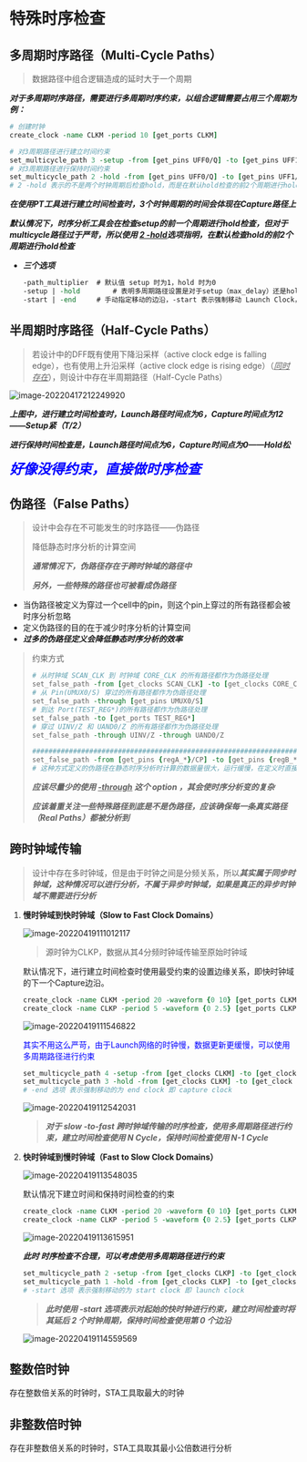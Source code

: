 # 特殊时序检查

## 多周期时序路径（Multi-Cycle Paths）

> 数据路径中组合逻辑造成的延时大于一个周期

***对于多周期时序路径，需要进行多周期时序约束，以组合逻辑需要占用三个周期为例：***

```tcl
# 创建时钟
create_clock -name CLKM -period 10 [get_ports CLKM]

# 对3周期路径进行建立时间约束
set_multicycle_path 3 -setup -from [get_pins UFF0/Q] -to [get_pins UFF1/D]
# 对3周期路径进行保持时间约束
set_multicycle_path 2 -hold -from [get_pins UFF0/Q] -to [get_pins UFF1/D]
# 2 -hold 表示的不是两个时钟周期后检查hold，而是在默认hold检查的前2个周期进行hold检查，即在当前边沿检查hold
```

***在使用PT工具进行建立时间检查时，3个时钟周期的时间会体现在Capture路径上***

***默认情况下，时序分析工具会在检查setup的前一个周期进行hold检查，但对于multicycle路径过于严苛，所以使用 <u>2 -hold</u>选项指明，在默认检查hold的前2个周期进行hold检查***

- ***三个选项***

  ```tcl
  -path_multiplier	# 默认值 setup 时为1，hold 时为0
  -setup | -hold		# 表明多周期路径设置是对于setup（max_delay）还是hold(min_delay)进行，setup时默认移动 Capture_clk，hold时默认移动 Launch_clk
  -start | -end		# 手动指定移动的边沿，-start 表示强制移动 Launch Clock，-end 表示强制移动的是 Capture Clock
  ```

  

## 半周期时序路径（Half-Cycle Paths）

> 若设计中的DFF既有使用下降沿采样（active clock edge is falling edge），也有使用上升沿采样（active clock edge is rising edge）（*<u>同时存在</u>*），则设计中存在半周期路径（Half-Cycle Paths）

![image-20220417212249920](C:\Users\Jiazm556\AppData\Roaming\Typora\typora-user-images\image-20220417212249920.png)

***上图中，进行建立时间检查时，Launch路径时间点为6，Capture时间点为12——Setup紧（T/2）***

***进行保持时间检查是，Launch路径时间点为6，Capture时间点为0——Hold松***

<font color=blue size=5>***好像没得约束，直接做时序检查***</font>

## 伪路径（False Paths）

> 设计中会存在不可能发生的时序路径——伪路径
>
> 降低静态时序分析的计算空间
>
> ***通常情况下，伪路径存在于跨时钟域的路径中***
>
> ***另外，一些特殊的路径也可被看成伪路径***

- 当伪路径被定义为穿过一个cell中的pin，则这个pin上穿过的所有路径都会被时序分析忽略
- 定义伪路径的目的在于减少时序分析的计算空间
- ***过多的伪路径定义会降低静态时序分析的效率***

> 约束方式
>
> ```tcl
> # 从时钟域 SCAN_CLK 到 时钟域 CORE_CLK 的所有路径都作为伪路径处理
> set_false_path -from [get_clocks SCAN_CLK] -to [get_clocks CORE_CLK]
> # 从 Pin(UMUX0/S) 穿过的所有路径都作为伪路径处理
> set_false_path -through [get_pins UMUX0/S]
> # 到达 Port(TEST_REG*)的所有路径都作为伪路径处理
> set_false_path -to [get_ports TEST_REG*]
> # 穿过 UINV/Z 和 UAND0/Z 的所有路径都作为伪路径处理
> set_false_path -through UINV/Z -through UAND0/Z
> 
> #################################################################
> set_false_path -from [get_pins {regA_*}/CP] -to [get_pins {regB_*}/D]
> # 这种方式定义的伪路径在静态时序分析时计算的数据量很大，运行缓慢，在定义时直接指定时钟
> ```
>
> ***应该尽量少的使用 <u>-through</u> 这个 option ，其会使时序分析变的复杂***
>
> ***应该着重关注一些特殊路径到底是不是伪路径，应该确保每一条真实路径（Real Paths）都被分析到***

## 跨时钟域传输

>  设计中存在多时钟域，但是由于时钟之间是分频关系，所以***其实属于同步时钟域，这种情况可以进行分析，不属于异步时钟域，如果是真正的异步时钟域不需要进行分析***

1. **慢时钟域到快时钟域（Slow to Fast Clock Domains）**

   ![image-20220419111012117](C:\Users\Jiazm556\AppData\Roaming\Typora\typora-user-images\image-20220419111012117.png)

   > 源时钟为CLKP，数据从其4分频时钟域传输至原始时钟域

   默认情况下，进行建立时间检查时使用最受约束的设置边缘关系，即快时钟域的下一个Capture边沿。

   ```tcl
   create_clock -name CLKM -period 20 -waveform {0 10} [get_ports CLKM]
   create_clock -name CLKP -period 5 -waveform {0 2.5} [get_ports CLKP]
   ```

   ![image-20220419111546822](C:\Users\Jiazm556\AppData\Roaming\Typora\typora-user-images\image-20220419111546822.png)

   <font color=blue>其实不用这么严苛，由于Launch网络的时钟慢，数据更新更缓慢，可以使用多周期路径进行约束</font>

   ```tcl
   set_multicycle_path 4 -setup -from [get_clocks CLKM] -to [get_clocks CLKP] -end
   set_multicycle_path 3 -hold -from [get_clocks CLKM] -to [get_clock CLKP] -end
   # -end 选项 表示强制移动的为 end clock 即 capture clock
   ```

   ![image-20220419112542031](C:\Users\Jiazm556\AppData\Roaming\Typora\typora-user-images\image-20220419112542031.png)

   >***对于 slow -to-fast 跨时钟域传输的时序检查，使用多周期路径进行约束，建立时间检查使用 N Cycle，保持时间检查使用 N-1 Cycle***

2. **快时钟域到慢时钟域（Fast to Slow Clock Domains）**

   ![image-20220419113548035](C:\Users\Jiazm556\AppData\Roaming\Typora\typora-user-images\image-20220419113548035.png)

   默认情况下建立时间和保持时间检查的约束

   ```tcl
   create_clock -name CLKM -period 20 -waveform {0 10} [get_ports CLKM]
   create_clock -name CLKP -period 5 -waveform {0 2.5} [get_ports CLKP]
   ```

   ![image-20220419113615951](C:\Users\Jiazm556\AppData\Roaming\Typora\typora-user-images\image-20220419113615951.png)

   ***此时 时序检查不合理，可以考虑使用多周期路径进行约束***

   ```tcl
   set_multicycle_path 2 -setup -from [get_clocks CLKP] -to [get_clocks CLKM] -start
   set_multicycle_path 1 -hold -from [get_clocks CLKP] -to [get_clocks CLKM] -start
   # -start 选项 表示强制移动的为 start clock 即 launch clock
   ```

   > ***此时使用 -start 选项表示对起始的快时钟进行约束，建立时间检查时将其延后 2 个时钟周期，保持时间检查使用第 0 个边沿***

   ![image-20220419114559569](C:\Users\Jiazm556\AppData\Roaming\Typora\typora-user-images\image-20220419114559569.png)

## 整数倍时钟

存在整数倍关系的时钟时，STA工具取最大的时钟

## 非整数倍时钟

存在非整数倍关系的时钟时，STA工具取其最小公倍数进行分析
